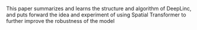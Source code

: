 This paper summarizes and learns the structure and algorithm of DeepLinc, and puts forward the idea and experiment of using Spatial Transformer to further improve the robustness of the model

